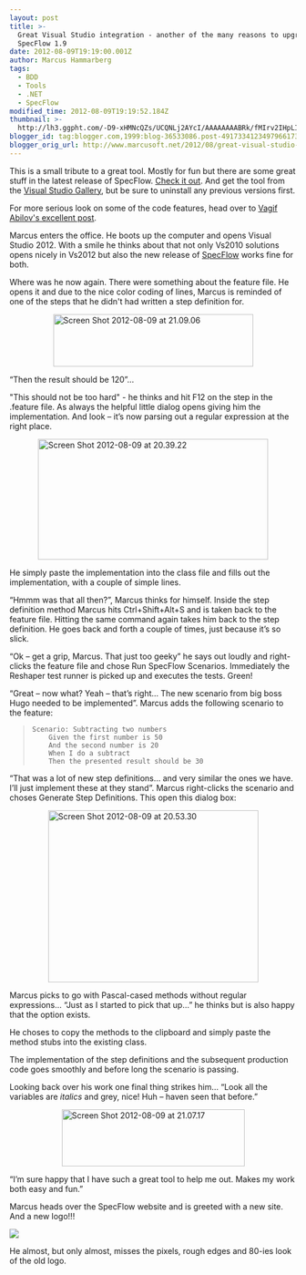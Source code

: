 ```yaml
---
layout: post
title: >-
  Great Visual Studio integration - another of the many reasons to upgrade to
  SpecFlow 1.9
date: 2012-08-09T19:19:00.001Z
author: Marcus Hammarberg
tags:
  - BDD
  - Tools
  - .NET
  - SpecFlow
modified_time: 2012-08-09T19:19:52.184Z
thumbnail: >-
  http://lh3.ggpht.com/-D9-xHMNcQZs/UCQNLj2AYcI/AAAAAAAABRk/fMIrv2IHpLI/s72-c/Screen%252520Shot%2525202012-08-09%252520at%25252021.09.06_thumb.png?imgmax=800
blogger_id: tag:blogger.com,1999:blog-36533086.post-4917334123497966173
blogger_orig_url: http://www.marcusoft.net/2012/08/great-visual-studio-integration-another.html
---
```



This is a small tribute to a great tool. Mostly for fun but there are
some great stuff in the latest release of SpecFlow.
<a href="http://www.specflow.org/specflownew/WhatsNew19.html"
target="_blank">Check it out</a>. And get the tool from the <a
href="http://visualstudiogallery.msdn.microsoft.com/9915524d-7fb0-43c3-bb3c-a8a14fbd40ee"
target="_blank">Visual Studio Gallery</a>, but be sure to uninstall any
previous versions first.

For more serious look on some of the code features, head over to <a
href="http://bloggingabout.net/blogs/vagif/archive/2012/08/07/dry-one-of-the-many-reasons-to-upgrade-to-specflow-1-9.aspx"
target="_blank">Vagif Abilov's excellent post</a>.

Marcus enters the office. He boots up the computer and opens Visual
Studio 2012. With a smile he thinks about that not only Vs2010 solutions
opens nicely in Vs2012 but also the new release of
<a href="http://www.specflow.org" target="_blank">SpecFlow</a> works
fine for both.

Where was he now again. There were something about the feature file. He
opens it and due to the nice color coding of lines, Marcus is reminded
of one of the steps that he didn't had written a step definition for.

[<img
src="http://lh3.ggpht.com/-D9-xHMNcQZs/UCQNLj2AYcI/AAAAAAAABRk/fMIrv2IHpLI/Screen%252520Shot%2525202012-08-09%252520at%25252021.09.06_thumb.png?imgmax=800"
title="Screen Shot 2012-08-09 at 21.09.06"
style="background-image: none; border-bottom: 0px; border-left: 0px; margin: 0px auto; padding-left: 0px; padding-right: 0px; display: block; float: none; border-top: 0px; border-right: 0px; padding-top: 0px"
data-border="0" width="351" height="92"
alt="Screen Shot 2012-08-09 at 21.09.06" />](http://lh6.ggpht.com/-zcm6-na0LQQ/UCQNKnUjCnI/AAAAAAAABRg/p2wKrltLR64/s1600-h/Screen%252520Shot%2525202012-08-09%252520at%25252021.09.06%25255B2%25255D.png)

“Then the result should be 120”…

"This should not be too hard" - he thinks and hit F12 on the step in the
.feature file. As always the helpful little dialog opens giving him the
implementation. And look – it’s now parsing out a regular expression at
the right place.

[<img
src="http://lh3.ggpht.com/-OPKNKyc4ZdU/UCQNP76TgyI/AAAAAAAABR4/2_GBzVUDBn0/Screen%252520Shot%2525202012-08-09%252520at%25252020.39.22_thumb.png?imgmax=800"
title="Screen Shot 2012-08-09 at 20.39.22"
style="background-image: none; border-bottom: 0px; border-left: 0px; margin: 0px auto; padding-left: 0px; padding-right: 0px; display: block; float: none; border-top: 0px; border-right: 0px; padding-top: 0px"
data-border="0" width="404" height="212"
alt="Screen Shot 2012-08-09 at 20.39.22" />](http://lh6.ggpht.com/-kvK3pzQ-zd8/UCQNMVRUeUI/AAAAAAAABRs/Y85t3ukimjc/s1600-h/Screen%252520Shot%2525202012-08-09%252520at%25252020.39.22%25255B2%25255D.png)

He simply paste the implementation into the class file and fills out the
implementation, with a couple of simple lines.

“Hmmm was that all then?”, Marcus thinks for himself. Inside the step
definition method Marcus hits Ctrl+Shift+Alt+S and is taken back to the
feature file. Hitting the same command again takes him back to the step
definition. He goes back and forth a couple of times, just because it’s
so slick.

“Ok – get a grip, Marcus. That just too geeky” he says out loudly and
right-clicks the feature file and chose Run SpecFlow Scenarios.
Immediately the Reshaper test runner is picked up and executes the
tests. Green!

“Great – now what? Yeah – that’s right… The new scenario from big boss
Hugo needed to be implemented”. Marcus adds the following scenario to
the feature:

>     Scenario: Subtracting two numbers
>         Given the first number is 50
>         And the second number is 20
>         When I do a subtract
>         Then the presented result should be 30
>
>

“That was a lot of new step definitions… and very similar the ones we
have. I’ll just implement these at they stand”. Marcus right-clicks the
scenario and choses Generate Step Definitions. This open this dialog
box:

[<img
src="http://lh4.ggpht.com/-1_xC8jdpKt4/UCQNSZpOywI/AAAAAAAABSM/1NUwvxMX4PM/Screen%252520Shot%2525202012-08-09%252520at%25252020.53.30_thumb%25255B1%25255D.png?imgmax=800"
title="Screen Shot 2012-08-09 at 20.53.30"
style="background-image: none; border-bottom: 0px; border-left: 0px; margin: 0px auto; padding-left: 0px; padding-right: 0px; display: block; float: none; border-top: 0px; border-right: 0px; padding-top: 0px"
data-border="0" width="369" height="302"
alt="Screen Shot 2012-08-09 at 20.53.30" />](http://lh4.ggpht.com/-sD1ntd9K0Ak/UCQNRXuW4sI/AAAAAAAABSA/lqRRaJkENjU/s1600-h/Screen%252520Shot%2525202012-08-09%252520at%25252020.53.30%25255B6%25255D.png)

Marcus picks to go with Pascal-cased methods without regular
expressions…
“Just as I started to pick that up…” he thinks but is also happy that
the option exists.

He choses to copy the methods to the clipboard and simply paste the
method stubs into the existing class.

The implementation of the step definitions and the subsequent production
code goes smoothly and before long the scenario is passing.

Looking back over his work one final thing strikes him… “Look all the
variables are *italics* and grey, nice! Huh – haven seen that before.”

[<img
src="http://lh5.ggpht.com/-UJd95wDVfng/UCQNVVLPs3I/AAAAAAAABSc/WeUqXjsxxYw/Screen%252520Shot%2525202012-08-09%252520at%25252021.07.17_thumb.png?imgmax=800"
title="Screen Shot 2012-08-09 at 21.07.17"
style="background-image: none; border-bottom: 0px; border-left: 0px; margin: 0px auto; padding-left: 0px; padding-right: 0px; display: block; float: none; border-top: 0px; border-right: 0px; padding-top: 0px"
data-border="0" width="321" height="100"
alt="Screen Shot 2012-08-09 at 21.07.17" />](http://lh4.ggpht.com/-Eu3tyIwSG0E/UCQNURa2PsI/AAAAAAAABSU/J7x-w1WrYoE/s1600-h/Screen%252520Shot%2525202012-08-09%252520at%25252021.07.17%25255B2%25255D.png)

“I’m sure happy that I have such a great tool to help me out. Makes my
work both easy and fun.”

Marcus heads over the SpecFlow website and is greeted with a new site.
And a new logo!!!

<img src="http://www.specflow.org/specflownew/css/logo.png"
style="display: block; float: none; margin-left: auto; margin-right: auto" />

He almost, but only almost, misses the pixels, rough edges and 80-ies
look of the old logo.
